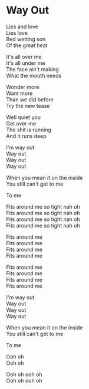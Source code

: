 # Way Out  

Lies and love  
Lies love  
Bed wetting son  
Of the great heat

It's all over me  
It's all under me  
The face ain't making  
What the mouth needs  

Wonder more  
Want more  
Than we did before  
Try the new tease  

Well quiet you  
Get over me  
The shit is running  
And it runs deep  

I'm way out  
Way out  
Way out  
Way out  

When you mean it on the inside  
You still can't get to me  

To me  

Fits around me so tight nah oh  
Fits around me so tight nah oh  
Fits around me so tight nah oh  
Fits around me so tight nah oh  

Fits around me  
Fits around me  
Fits around me  
Fits around me  

Fits around me  
Fits around me  
Fits around me  
Fits around me  

I'm way out  
Way out  
Way out  
Way out  

When you mean it on the inside  
You still can't get to me  

To me  

Ooh oh  
Ooh oh  

Ooh oh ooh oh  
Ooh oh ooh oh  
